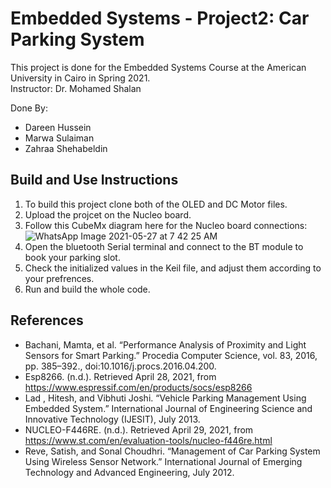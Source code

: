 # Embedded Systems - Project2: Car Parking System

This project is done for the Embedded Systems Course at the American University in Cairo in Spring 2021.<br/>
Instructor: Dr. Mohamed Shalan <br/>

Done By:
- Dareen Hussein 
- Marwa Sulaiman 
- Zahraa Shehabeldin <br/>

## Build and Use Instructions

1. To build this project clone both of the OLED and DC Motor files. 
2. Upload the projcet on the Nucleo board.
3. Follow this CubeMx diagram here for the Nucleo board connections: ![WhatsApp Image 2021-05-27 at 7 42 25 AM](https://user-images.githubusercontent.com/49562717/119775218-9c976600-bec3-11eb-9e1d-72a95f362a8c.jpeg)
4. Open the bluetooth Serial terminal and connect to the BT module to book your parking slot.
5. Check the initialized values in the Keil file, and adjust them according to your prefrences.
6. Run and build the whole code.
 
## References
* Bachani, Mamta, et al. “Performance Analysis of Proximity and Light Sensors for Smart Parking.” Procedia Computer Science, vol. 83, 2016, pp. 385–392., doi:10.1016/j.procs.2016.04.200.
* Esp8266. (n.d.). Retrieved April 28, 2021, from https://www.espressif.com/en/products/socs/esp8266
* Lad , Hitesh, and Vibhuti Joshi. “Vehicle Parking Management Using Embedded System.” International Journal of Engineering Science and Innovative Technology (IJESIT), July 2013.
* NUCLEO-F446RE. (n.d.). Retrieved April 29, 2021, from https://www.st.com/en/evaluation-tools/nucleo-f446re.html
* Reve, Satish, and Sonal Choudhri. “Management of Car Parking System Using Wireless Sensor Network.” International Journal of Emerging Technology and Advanced Engineering, July 2012. 
